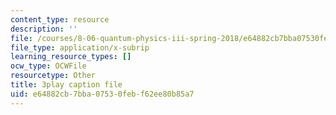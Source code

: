 ```yaml
---
content_type: resource
description: ''
file: /courses/8-06-quantum-physics-iii-spring-2018/e64882cb7bba07530febf62ee80b85a7_67yCE-yt0T8.srt
file_type: application/x-subrip
learning_resource_types: []
ocw_type: OCWFile
resourcetype: Other
title: 3play caption file
uid: e64882cb-7bba-0753-0feb-f62ee80b85a7
---
```

